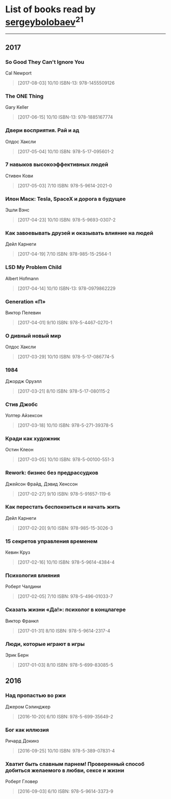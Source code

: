 # List of books read by [sergeybolobaev](www.facebook.com/sergeybolobaev)<sup>21</sup>
---

## 2017

### So Good They Can't Ignore You
Cal Newport
> [2017-08-03] 10/10
> ISBN-13: 978-1455509126


### The ONE Thing
Gary Keller
> [2017-06-15] 10/10
> ISBN-13: 978-1885167774


### Двери восприятия. Рай и ад
Олдос Хаксли
> [2017-05-04] 10/10
> ISBN: 978-5-17-095601-2


### 7 навыков высокоэффективных людей
Стивен Кови
> [2017-05-03] 7/10
> ISBN: 978-5-9614-2021-0


### Илон Маск: Tesla, SpaceX и дорога в будущее
Эшли Вэнс
> [2017-04-23] 10/10
> ISBN: 978-5-9693-0307-2


### Как завоевывать друзей и оказывать влияние на людей
Дейл Карнеги
> [2017-04-19] 7/10
> ISBN: 978-985-15-2564-1


### LSD My Problem Child
Albert Hofmann
> [2017-04-14] 10/10
> ISBN-13: 978-0979862229


### Generation «П»
Виктор Пелевин
> [2017-04-01] 9/10
> ISBN: 978-5-4467-0270-1


### О дивный новый мир
Олдос Хаксли
> [2017-03-29] 10/10
> ISBN: 978-5-17-086774-5


### 1984
Джордж Оруэлл
> [2017-03-21] 8/10
> ISBN: 978-5-17-080115-2


### Стив Джобс
Уолтер Айзексон
> [2017-03-18] 10/10
> ISBN: 978-5-271-39378-5


### Кради как художник
Остин Клеон
> [2017-03-05] 10/10
> ISBN: 978-5-00100-551-3


### Rework: бизнес без предрассудков
Джейсон Фрайд, Дэвид Хенссон
> [2017-02-27] 9/10
> ISBN: 978-5-91657-119-6


### Как перестать беспокоиться и начать жить
Дейл Карнеги
> [2017-02-20] 9/10
> ISBN: 978-985-15-3026-3


### 15 секретов управления временем
Кевин Круз
> [2017-02-16] 10/10
> ISBN: 978-5-9614-4384-4


### Психология влияния
Роберт Чалдини
> [2017-02-05] 7/10
> ISBN: 978-5-496-01033-7


### Сказать жизни «Да!»: психолог в концлагере
Виктор Франкл
> [2017-01-31] 8/10
> ISBN: 978-5-9614-2317-4


### Люди, которые играют в игры
Эрик Берн
> [2017-01-03] 8/10
> ISBN: 978-5-699-83085-5



## 2016

### Над пропастью во ржи
Джером Сэлинджер
> [2016-10-20] 6/10
> ISBN: 978-5-699-35649-2


### Бог как иллюзия
Ричард Докинз
> [2016-09-25] 10/10
> ISBN: 978-5-389-07831-4


### Хватит быть славным парнем! Проверенный способ добиться желаемого в любви, сексе и жизни
Роберт Гловер
> [2016-09-03] 6/10
> ISBN: 978-5-9614-3373-9



